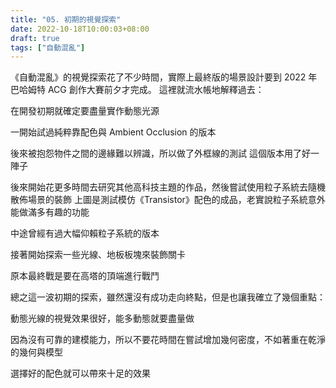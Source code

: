 ```yaml
---
title: "05. 初期的視覺探索"
date: 2022-10-18T10:00:03+08:00
draft: true
tags: ["自動混亂"]
---
```


《自動混亂》的視覺探索花了不少時間，實際上最終版的場景設計要到 2022 年巴哈姆特 ACG 創作大賽前夕才完成。
這裡就流水帳地解釋過去：

在開發初期就確定要盡量實作動態光源


一開始試過純粹靠配色與 Ambient Occlusion 的版本


後來被抱怨物件之間的邊緣難以辨識，所以做了外框線的測試
這個版本用了好一陣子


後來開始花更多時間去研究其他高科技主題的作品，然後嘗試使用粒子系統去隨機散佈場景的裝飾
上圖是測試模仿《Transistor》配色的成品，老實說粒子系統意外能做滿多有趣的功能



中途曾經有過大幅仰賴粒子系統的版本




接著開始探索一些光線、地板板塊來裝飾關卡


原本最終戰是要在高塔的頂端進行戰鬥

總之這一波初期的探索，雖然還沒有成功走向終點，但是也讓我確立了幾個重點：

動態光線的視覺效果很好，能多動態就要盡量做

因為沒有可靠的建模能力，所以不要花時間在嘗試增加幾何密度，不如著重在乾淨的幾何與模型

選擇好的配色就可以帶來十足的效果